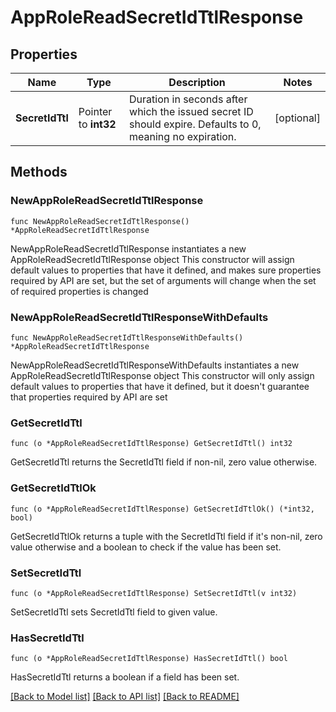 # AppRoleReadSecretIdTtlResponse


## Properties

Name | Type | Description | Notes
------------ | ------------- | ------------- | -------------
**SecretIdTtl** | Pointer to **int32** | Duration in seconds after which the issued secret ID should expire. Defaults to 0, meaning no expiration. | [optional] 



## Methods


### NewAppRoleReadSecretIdTtlResponse

`func NewAppRoleReadSecretIdTtlResponse() *AppRoleReadSecretIdTtlResponse`

NewAppRoleReadSecretIdTtlResponse instantiates a new AppRoleReadSecretIdTtlResponse object
This constructor will assign default values to properties that have it defined,
and makes sure properties required by API are set, but the set of arguments
will change when the set of required properties is changed

### NewAppRoleReadSecretIdTtlResponseWithDefaults

`func NewAppRoleReadSecretIdTtlResponseWithDefaults() *AppRoleReadSecretIdTtlResponse`

NewAppRoleReadSecretIdTtlResponseWithDefaults instantiates a new AppRoleReadSecretIdTtlResponse object
This constructor will only assign default values to properties that have it defined,
but it doesn't guarantee that properties required by API are set


### GetSecretIdTtl

`func (o *AppRoleReadSecretIdTtlResponse) GetSecretIdTtl() int32`

GetSecretIdTtl returns the SecretIdTtl field if non-nil, zero value otherwise.

### GetSecretIdTtlOk

`func (o *AppRoleReadSecretIdTtlResponse) GetSecretIdTtlOk() (*int32, bool)`

GetSecretIdTtlOk returns a tuple with the SecretIdTtl field if it's non-nil, zero value otherwise
and a boolean to check if the value has been set.

### SetSecretIdTtl

`func (o *AppRoleReadSecretIdTtlResponse) SetSecretIdTtl(v int32)`

SetSecretIdTtl sets SecretIdTtl field to given value.


### HasSecretIdTtl

`func (o *AppRoleReadSecretIdTtlResponse) HasSecretIdTtl() bool`

HasSecretIdTtl returns a boolean if a field has been set.









[[Back to Model list]](../README.md#documentation-for-models) [[Back to API list]](../README.md#documentation-for-api-endpoints) [[Back to README]](../README.md)


